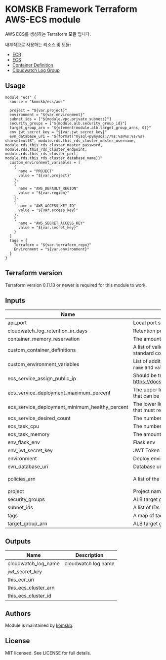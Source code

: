 # KOMSKB Framework Terraform AWS-ECS module 

AWS ECS를 생성하는 Terraform 모듈 입니다.

내부적으로 사용하는 리소스 및 모듈:

* [ECR](https://www.terraform.io/docs/providers/aws/r/ecr_repository.html)
* [ECS](https://github.com/terraform-aws-modules/terraform-aws-ecs)
* [Container Definition](https://github.com/cloudposse/terraform-aws-ecs-container-definition)
* [Cloudwatch Log Group](https://www.terraform.io/docs/providers/aws/r/cloudwatch_log_group.html)

## Usage

```hcl
module "ecs" {
  source = "komskb/ecs/aws"

  project = "${var.project}"
  environment = "${var.environment}"
  subnet_ids = ["${module.vpc.private_subnets}"]
  security_groups = ["${module.alb.security_group_id}"]
  target_group_arn = "${element(module.alb.target_group_arns, 0)}"
  env_jwt_secret_key = "${var.jwt_secret_key}"
  evn_database_uri = "${format("mysql+pymysql://%s:%s@%s:%s/%s?charset=utf8", module.rds.this_rds_cluster_master_username, module.rds.this_rds_cluster_master_password, module.rds.this_rds_cluster_endpoint, module.rds.this_rds_cluster_port, module.rds.this_rds_cluster_database_name)}"
  custom_environment_variables = [
    {
      name = "PROJECT"
      value = "${var.project}"
    },
    {
      name = "AWS_DEFAULT_REGION"
      value = "${var.region}"
    },
    {
      name = "AWS_ACCESS_KEY_ID"
      value = "${var.access_key}"
    },
    {
      name = "AWS_SECRET_ACCESS_KEY"
      value = "${var.secret_key}"
    }
  ]
  tags = {
    Terraform = "${var.terraform_repo}"
    Environment = "${var.environment}"
  }
}
```

## Terraform version

Terraform version 0.11.13 or newer is required for this module to work.


<!-- BEGINNING OF PRE-COMMIT-TERRAFORM DOCS HOOK -->
## Inputs

| Name | Description | Type | Default | Required |
|------|-------------|:----:|:-----:|:-----:|
| api\_port | Local port service should be running on. Default value is most likely fine. | string | `"5000"` | no |
| cloudwatch\_log\_retention\_in\_days | Retention period of service CloudWatch logs | string | `"7"` | no |
| container\_memory\_reservation | The amount of memory (in MiB) to reserve for the container | string | `"128"` | no |
| custom\_container\_definitions | A list of valid container definitions provided as a single valid JSON document. By default, the standard container definition is used. | string | `""` | no |
| custom\_environment\_variables | List of additional environment variables the container will use (list should contain maps with `name` and `value`) | list(string) | `[]` | no |
| ecs\_service\_assign\_public\_ip | Should be true, if ECS service is using public subnets (more info: https://docs.aws.amazon.com/AmazonECS/latest/developerguide/task_cannot_pull_image.html) | string | `"false"` | no |
| ecs\_service\_deployment\_maximum\_percent | The upper limit (as a percentage of the service's desiredCount) of the number of running tasks that can be running in a service during a deployment | string | `"200"` | no |
| ecs\_service\_deployment\_minimum\_healthy\_percent | The lower limit (as a percentage of the service's desiredCount) of the number of running tasks that must remain running and healthy in a service during a deployment | string | `"50"` | no |
| ecs\_service\_desired\_count | The number of instances of the task definition to place and keep running | string | `"1"` | no |
| ecs\_task\_cpu | The number of cpu units used by the task | string | `"256"` | no |
| ecs\_task\_memory | The amount (in MiB) of memory used by the task | string | `"512"` | no |
| env\_flask\_env | Flask env | string | `"prodction"` | no |
| env\_jwt\_secret\_key | JWT Token secret key | string | `""` | no |
| environment | Deploy environment | string | `"production"` | no |
| evn\_database\_uri | Database uri (ex: mysql://) | string | `""` | no |
| policies\_arn | A list of the ARN of the policies you want to apply | list(string) | `[ "arn:aws:iam::aws:policy/service-role/AmazonECSTaskExecutionRolePolicy" ]` | no |
| project | Project name to use on all resources created (VPC, ALB, etc) | string | n/a | yes |
| security\_groups | ALB target group arns | list(string) | n/a | yes |
| subnet\_ids | A list of IDs of existing private subnets inside the VPC | list(string) | `[]` | no |
| tags | A map of tags to use on all resources | map(string) | `{}` | no |
| target\_group\_arn | ALB target group arn | string | n/a | yes |

## Outputs

| Name | Description |
|------|-------------|
| cloudwatch\_log\_name | cloudwatch log name |
| jwt\_secret\_key |  |
| this\_ecr\_uri |  |
| this\_ecs\_cluster\_arn |  |
| this\_ecs\_cluster\_id |  |

<!-- END OF PRE-COMMIT-TERRAFORM DOCS HOOK -->


## Authors

Module is maintained by [komskb](https://github.com/komskb).

## License

MIT licensed. See LICENSE for full details.
